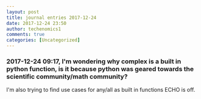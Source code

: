 ```yaml
---
layout: post
title: journal entries 2017-12-24
date: 2017-12-24 23:50
author: techenomics1
comments: true
categories: [Uncategorized]
---
```

### 2017-12-24 09:17, I'm wondering why complex is a built in python function, is it because python was geared towards the scientific community/math community?  
I'm also trying to find use cases for any/all as built in functions 
ECHO is off.
